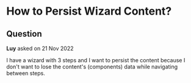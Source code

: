 # How to Persist Wizard Content?

## Question

**Luy** asked on 21 Nov 2022

I have a wizard with 3 steps and I want to persist the content because I don't want to lose the content's (components) data while navigating between steps.
